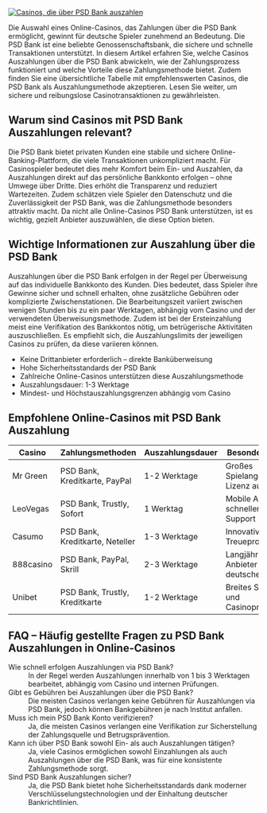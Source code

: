 [![Casinos, die über PSD Bank auszahlen](https://123-caf.pages.dev/gitsignup.png)](https://vrmoo.ru/Bt82HjjY)

<p>Die Auswahl eines Online-Casinos, das Zahlungen über die PSD Bank ermöglicht, gewinnt für deutsche Spieler zunehmend an Bedeutung. Die PSD Bank ist eine beliebte Genossenschaftsbank, die sichere und schnelle Transaktionen unterstützt. In diesem Artikel erfahren Sie, welche Casinos Auszahlungen über die PSD Bank abwickeln, wie der Zahlungsprozess funktioniert und welche Vorteile diese Zahlungsmethode bietet. Zudem finden Sie eine übersichtliche Tabelle mit empfehlenswerten Casinos, die PSD Bank als Auszahlungsmethode akzeptieren. Lesen Sie weiter, um sichere und reibungslose Casinotransaktionen zu gewährleisten.</p>  <h2>Warum sind Casinos mit PSD Bank Auszahlungen relevant?</h2> <p>Die PSD Bank bietet privaten Kunden eine stabile und sichere Online-Banking-Plattform, die viele Transaktionen unkompliziert macht. Für Casinospieler bedeutet dies mehr Komfort beim Ein- und Auszahlen, da Auszahlungen direkt auf das persönliche Bankkonto erfolgen – ohne Umwege über Dritte. Dies erhöht die Transparenz und reduziert Wartezeiten. Zudem schätzen viele Spieler den Datenschutz und die Zuverlässigkeit der PSD Bank, was die Zahlungsmethode besonders attraktiv macht. Da nicht alle Online-Casinos PSD Bank unterstützen, ist es wichtig, gezielt Anbieter auszuwählen, die diese Option bieten.</p>  <h2>Wichtige Informationen zur Auszahlung über die PSD Bank</h2> <p>Auszahlungen über die PSD Bank erfolgen in der Regel per Überweisung auf das individuelle Bankkonto des Kunden. Dies bedeutet, dass Spieler ihre Gewinne sicher und schnell erhalten, ohne zusätzliche Gebühren oder komplizierte Zwischenstationen. Die Bearbeitungszeit variiert zwischen wenigen Stunden bis zu ein paar Werktagen, abhängig vom Casino und der verwendeten Überweisungsmethode. Zudem ist bei der Ersteinzahlung meist eine Verifikation des Bankkontos nötig, um betrügerische Aktivitäten auszuschließen. Es empfiehlt sich, die Auszahlungslimits der jeweiligen Casinos zu prüfen, da diese variieren können.</p>  <ul>   <li>Keine Drittanbieter erforderlich – direkte Banküberweisung</li>   <li>Hohe Sicherheitsstandards der PSD Bank</li>   <li>Zahlreiche Online-Casinos unterstützen diese Auszahlungsmethode</li>   <li>Auszahlungsdauer: 1-3 Werktage</li>   <li>Mindest- und Höchstauszahlungsgrenzen abhängig vom Casino</li> </ul>  <h2>Empfohlene Online-Casinos mit PSD Bank Auszahlung</h2> <table>   <thead>     <tr>       <th>Casino</th>       <th>Zahlungsmethoden</th>       <th>Auszahlungsdauer</th>       <th>Besonderheiten</th>     </tr>   </thead>   <tbody>     <tr>       <td>Mr Green</td>       <td>PSD Bank, Kreditkarte, PayPal</td>       <td>1-2 Werktage</td>       <td>Großes Spielangebot, Lizenz aus Malta</td>     </tr>     <tr>       <td>LeoVegas</td>       <td>PSD Bank, Trustly, Sofort</td>       <td>1 Werktag</td>       <td>Mobile App, schneller Support</td>     </tr>     <tr>       <td>Casumo</td>       <td>PSD Bank, Kreditkarte, Neteller</td>       <td>1-3 Werktage</td>       <td>Innovatives Treueprogramm</td>     </tr>     <tr>       <td>888casino</td>       <td>PSD Bank, PayPal, Skrill</td>       <td>2-3 Werktage</td>       <td>Langjähriger Anbieter mit deutscher Lizenz</td>     </tr>     <tr>       <td>Unibet</td>       <td>PSD Bank, Trustly, Kreditkarte</td>       <td>1-2 Werktage</td>       <td>Breites Sport- und Casinoprogramm</td>     </tr>   </tbody> </table>  <h2>FAQ – Häufig gestellte Fragen zu PSD Bank Auszahlungen in Online-Casinos</h2> <dl>   <dt>Wie schnell erfolgen Auszahlungen via PSD Bank?</dt>   <dd>In der Regel werden Auszahlungen innerhalb von 1 bis 3 Werktagen bearbeitet, abhängig vom Casino und internen Prüfungen.</dd>    <dt>Gibt es Gebühren bei Auszahlungen über die PSD Bank?</dt>   <dd>Die meisten Casinos verlangen keine Gebühren für Auszahlungen via PSD Bank, jedoch können Bankgebühren je nach Institut anfallen.</dd>    <dt>Muss ich mein PSD Bank Konto verifizieren?</dt>   <dd>Ja, die meisten Casinos verlangen eine Verifikation zur Sicherstellung der Zahlungsquelle und Betrugsprävention.</dd>    <dt>Kann ich über PSD Bank sowohl Ein- als auch Auszahlungen tätigen?</dt>   <dd>Ja, viele Casinos ermöglichen sowohl Einzahlungen als auch Auszahlungen über die PSD Bank, was für eine konsistente Zahlungsmethode sorgt.</dd>    <dt>Sind PSD Bank Auszahlungen sicher?</dt>   <dd>Ja, die PSD Bank bietet hohe Sicherheitsstandards dank moderner Verschlüsselungstechnologien und der Einhaltung deutscher Bankrichtlinien.</dd> </dl>